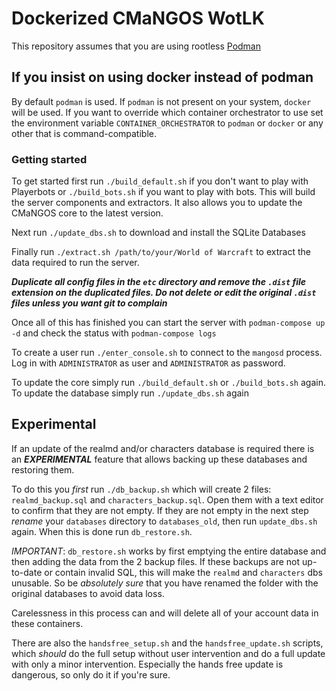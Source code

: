 # Dockerized CMaNGOS WotLK

This repository assumes that you are using rootless [Podman](https://github.com/containers/podman)

## If you insist on using docker instead of podman
By default `podman` is used. If `podman` is not present on your system, `docker` will be used.
If you want to override which container orchestrator to use set the environment variable `CONTAINER_ORCHESTRATOR` to `podman` or `docker` or any other that is command-compatible.

### Getting started

To get started first run `./build_default.sh` if you don't want to play with Playerbots or `./build_bots.sh` if you want to play with bots.
This will build the server components and extractors. It also allows you to update the CMaNGOS core to the latest version.

Next run `./update_dbs.sh` to download and install the SQLite Databases

Finally run `./extract.sh /path/to/your/World of Warcraft` to extract the data required to run the server.

***Duplicate all config files in the `etc` directory and remove the `.dist` file extension on the duplicated files. Do not delete or edit the original `.dist` files unless you want git to complain***

Once all of this has finished you can start the server with `podman-compose up -d` and check the status with `podman-compose logs`

To create a user run `./enter_console.sh` to connect to the `mangosd` process. Log in with `ADMINISTRATOR` as user and `ADMINISTRATOR` as password.

To update the core simply run `./build_default.sh` or `./build_bots.sh` again.
To update the database simply run `./update_dbs.sh` again

## Experimental
If an update of the realmd and/or characters database is required there is an ***EXPERIMENTAL*** feature that allows backing up these databases and restoring them.

To do this you *first* run `./db_backup.sh` which will create 2 files: `realmd_backup.sql` and `characters_backup.sql`. Open them with a text editor to confirm that they are not empty.
If they are not empty in the next step *rename* your `databases` directory to `databases_old`, then run `update_dbs.sh` again. When this is done run `db_restore.sh`.

*IMPORTANT*: `db_restore.sh` works by first emptying the entire database and then adding the data from the 2 backup files. If these backups are not up-to-date or contain invalid SQL, this will
make the `realmd` and `characters` dbs unusable. So be *absolutely sure* that you have renamed the folder with the original databases to avoid data loss.

Carelessness in this process can and will delete all of your account data in these containers.

There are also the `handsfree_setup.sh` and the `handsfree_update.sh` scripts, which *should* do the full setup without user intervention and do a full update with only a minor intervention.
Especially the hands free update is dangerous, so only do it if you're sure.
